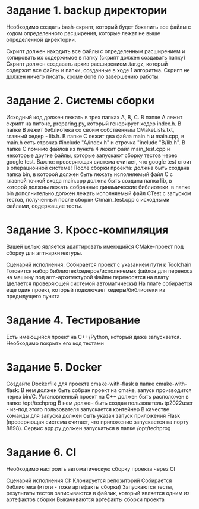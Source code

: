 # Задание 1. backup директории
Необходимо создать bash-скрипт, который будет бэкапить все файлы с кодом определенного расширения, которые лежат не выше определенной директории.

Скрипт должен находить все файлы с определенным расширением и копировать их содержимое в папку (скрипт должен создавать папку)
Скрипт должен создавать архив расширением .tar.gz, который содержит все файлы и папки, созданные в ходе 1 алгоритма.
Скрипт не должен ничего писать, кроме done по завершению работы.


# Задание 2. Системы сборки
Исходный код должен лежать в трех папках A, B, C.
В папке А лежит скрипт на питоне, preparing.py, который генерирует хедер index.h.
В папке B лежит библиотека со своим собственным CMakeLists.txt, главный хедер - lib.h.
В папке С лежит два файла main.h и main.cpp, в main.h есть строчка #include "A/index.h" и строчка "include "B/lib.h".
В папке C помимо файлов из пункта 4 лежит файл main_test.cpp и некоторые другие файлы, которые запускают сборку тестов через google test. Важно: проверяющая система считает, что google test стоит в операционной системе!
После сборки проекта:
должна быть создана папка bin, в которой должен быть лежать исполняемый файл C с главной точкой входа main.cpp
должна быть создана папка lib, в которой должны лежать собранные динамические библиотеки.
в папке bin дополнительно должен лежать исполняемый файл CTest с запуском тестов, полученный после сборки C/main_test.cpp с исходными файлами, содержащие тесты.


# Задание 3. Кросс-компиляция
Вашей целью является адаптировать имеющийся CMake-проект под сборку для arm-архитектуры.

Сценарий исполнения:
Собирается проект с указанием пути к Toolchain
Готовится набор библиотек/хедеров/исполняемых файлов для переноса на машину под arm-архитектурой
Файлы переносятся на плату (делается проверяющей системой автоматически)
На плате собирается еще один проект, который подключает хедеры/библиотеки из предыдущего пункта


# Задание 4. Тестирование
Есть имеющийся проект на C++/Python, который даже запускается. Необходимо покрыть его код тестами


# Задание 5. Docker
Создайте Dockerfile для проекта cmake-with-flask в папке cmake-with-flask:
В нем должен быть собран проект на cmake, запуск производится через bin/C. Установленный проект на C++ должен быть расположен в папке /opt/techprog
В нем должен быть создан пользователь tp2022user - из-под этого пользователя запускается контейнер
В качестве команды для запуска должен быть указан запуск приложения Flask (проверяющая система считает, что приложение запускается на порту 8898). Сервис app.py должен запускаться в папке /opt/techprog

# Задание 6. CI
Необходимо настроить автоматическую сборку проекта через CI

Сценарий исполнения CI:
Клонируется репозиторий
Собирается библиотека (итоги - тоже артефакты сборки)
Запускаются тесты, результаты тестов записываются в файлик, который является одним из артефактов сборки
Выкачиваются артефакты сборки проекта

